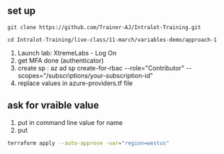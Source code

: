 ## set up
```
git clone https://github.com/Trainer-AJ/Intralot-Training.git
 
cd Intralot-Training/live-class/11-march/variables-demo/approach-1
```

1. Launch lab: XtremeLabs - Log On
2. get MFA done (authenticator)
3. create sp : az ad sp create-for-rbac --role="Contributor" --scopes="/subscriptions/your-subscription-id"
4. replace values in azure-providers.tf file

## ask for vraible value
1. put in command line value for name
2. put 
```sh
terraform apply --auto-approve -var="region=westus" 
```
